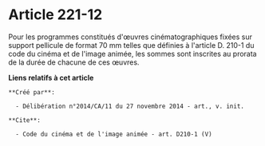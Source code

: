 # Article 221-12

Pour les programmes constitués d'œuvres cinématographiques fixées sur support pellicule de format 70 mm telles que définies à
l'article D. 210-1 du code du cinéma et de l'image animée, les sommes sont inscrites au prorata de la durée de chacune de ces
œuvres.

**Liens relatifs à cet article**

	**Créé par**:

	  - Délibération n°2014/CA/11 du 27 novembre 2014 - art., v. init.

	**Cite**:

	  - Code du cinéma et de l'image animée - art. D210-1 (V)
